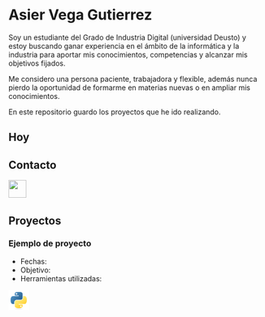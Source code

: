 # Asier Vega Gutierrez

Soy un estudiante del Grado de Industria Digital (universidad Deusto) y estoy buscando ganar experiencia en el ámbito de la informática y la industria para aportar mis conocimientos, competencias y alcanzar mis objetivos fijados.

Me considero una persona paciente, trabajadora y flexible, además nunca pierdo la oportunidad de formarme en materias nuevas o en ampliar mis conocimientos.

En este repositorio guardo los proyectos que he ido realizando.

## Hoy

## Contacto

<a href="https://es.linkedin.com/in/asier-vega-gutierrez">
    <img src="https://www.vectorlogo.zone/logos/linkedin/linkedin-icon.svg" height="35" width="35">
</a>

## Proyectos

### Ejemplo de proyecto
<ul>
    <li>Fechas:</li>
    <li>Objetivo:</li>
    <li>Herramientas utilizadas:</li>
</ul>
<p align="left">
<a href="https://www.python.org" target="_blank" rel="noreferrer">
    <img src="https://raw.githubusercontent.com/devicons/devicon/master/icons/python/python-original.svg" alt="python" width="40" height="40"/> 
</a>
</p>

